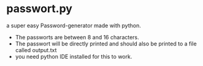 # passwort.py
a super easy Password-generator made with python.

- The passworts are between 8 and 16 characters.
- The passwort will be directly printed and should also be printed to a file called output.txt
- you need python IDE installed for this to work.
